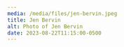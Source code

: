 ```yaml
---
media: /media/files/jen-bervin.jpeg
title: Jen Bervin
alt: Photo of Jen Bervin
date: 2023-08-22T11:15:00-0500
---
```

